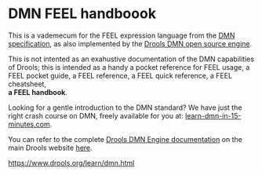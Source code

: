 # DMN FEEL handboook

This is a vademecum for the FEEL expression language from the [DMN specification](https://www.omg.org/dmn), as also implemented by the [Drools DMN open source engine](https://www.drools.org/learn/dmn.html).

This is not intented as an exahustive documentation of the DMN capabilities of Drools; this is intended as a handy a pocket reference for FEEL usage, a FEEL pocket guide, a FEEL reference, a FEEL quick reference, a FEEL cheatsheet,<br/>
**a FEEL handbook**.

Looking for a gentle introduction to the DMN standard? We have just the right crash course on DMN, freely available for you at: [learn-dmn-in-15-minutes.com](https://learn-dmn-in-15-minutes.com).

You can refer to the complete [Drools DMN Engine documentation](https://www.drools.org/learn/documentation.html) on the main Drools website [here](https://www.drools.org/learn/documentation.html).

https://www.drools.org/learn/dmn.html
